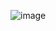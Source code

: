 ![image](https://user-images.githubusercontent.com/84774285/180458634-c91b4c1f-210d-4f48-9d76-719a9f764b22.png)

